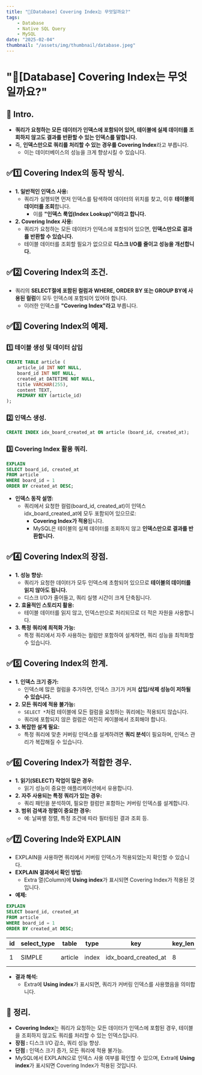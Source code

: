 ```yaml
---
title: "💾[Database] Covering Index는 무엇일까요?"
tags:
    - Database
    - Native SQL Query
    - MySQL
date: "2025-02-04"
thumbnail: "/assets/img/thumbnail/database.jpeg"
---
```


# "💾[Database] Covering Index는 무엇일까요?"
## 🍎 Intro.
- **쿼리가 요청하는 모든 데이터가 인덱스에 포함되어 있어, 테이블에 실제 데이터를 조회하지 않고도 결과를 반환할 수 있는 인덱스를 말합니다.**
- 즉, **인덱스만으로 쿼리를 처리할 수 있는 경우를 Covering Index**라고 부릅니다.
    - 이는 데이터베이스의 성능을 크게 향상시킬 수 있습니다.

## ✅1️⃣ Covering Index의 동작 방식.
- **1. 일반적인 인덱스 사용:**
    - 쿼리가 실행되면 먼저 인덱스를 탐색하여 데이터의 위치를 찾고, 이후 **테이블의 데이터를 조회**합니다.
        - 이를 **"인덱스 룩업(Index Lookup)"이라고 합니다.**
- **2. Covering Index 사용:**
    - 쿼리가 요청하는 모든 데이터가 인덱스에 포함되어 있으면, **인덱스만으로 결과를 반환할 수 있습니다.**
    - 테이블 데이터를 조회할 필요가 없으므로 **디스크 I/O를 줄이고 성능을 개선합니다.**

## ✅2️⃣ Covering Index의 조건.
- 쿼리의 **SELECT절에 포함된 컬럼과 WHERE, ORDER BY 또는 GROUP BY에 사용된 컬럼**이 모두 인덱스에 포함되어 있어야 합니다.
    - 이러한 인덱스를 **"Covering Index"라고** 부릅니다.

## ✅3️⃣ Covering Index의 예제.
### 1️⃣ 테이블 생성 및 데이터 삽입
```sql
CREATE TABLE article (
    article_id INT NOT NULL,
    board_id INT NOT NULL,
    created_at DATETIME NOT NULL,
    title VARCHAR(255),
    content TEXT,
    PRIMARY KEY (article_id)
);
```

### 2️⃣ 인덱스 생성.
```sql
CREATE INDEX idx_board_created_at ON article (board_id, created_at);
```

### 3️⃣ Covering Index 활용 쿼리.
```sql
EXPLAIN
SELECT board_id, created_at
FROM article
WHERE board_id = 1
ORDER BY created_at DESC;
```

- **인덱스 동작 설명:**
    - 쿼리에서 요청한 컬럼(board_id, created_at)이 인덱스 idx_board_created_at에 모두 포함되어 있으므로:
        - **Covering Index가 적용**됩니다.
        - MySQL은 테이블의 실제 데이터를 조회하지 않고 **인덱스만으로 결과를 반환합니다.**

## ✅4️⃣ Covering Index의 장점.
- **1. 성능 향상:**
    - 쿼리가 요청한 데이터가 모두 인덱스에 초함되어 있으므로 **테이블의 데이터를 읽지 않아도 됩니다.**
    - 디스크 I/O가 줄어들고, 쿼리 실행 시간이 크게 단축됩니다.
- **2. 효율적인 스토리지 활용:**
    - 테이블 데이터를 읽지 않고, 인덱스만으로 처리되므로 더 적은 자원을 사용합니다.
- **3. 특정 쿼리에 최적화 가능:**
    - 특정 쿼리에서 자주 사용하는 컬럼만 포함하여 설계하면, 쿼리 성능을 최적화할 수 있습니다.

## ✅5️⃣ Covering Index의 한계.
- **1. 인덱스 크기 증가:**
    - 인덱스에 많은 컬럼을 추가하면, 인덱스 크기가 커져 **삽입/삭제 성능이 저하될 수 있습니다.**
- **2. 모든 쿼리에 적용 불가능:**
    - `SELECT *`처럼 테이블에 모든 컬럼을 요청하는 쿼리에는 적용되지 않습니다.
    - 쿼리에 포함되지 않은 컬럼은 여전히 케이블에서 조회해야 합니다.
- **3. 복잡한 설계 필요:**
    - 특정 쿼리에 맞춘 커버링 인덱스를 설계하려면 **쿼리 분석**이 필요하며, 인덱스 관리가 복잡해질 수 있습니다.

## ✅6️⃣ Covering Index가 적합한 경우.
- **1. 읽기(SELECT) 작업이 많은 경우:**
    - 읽기 성능이 중요한 애플리케이션에서 유용합니다.
- **2. 자주 사용되는 특정 쿼리가 있는 경우:**
    - 쿼리 패턴을 분석하여, 필요한 컬럼만 포함하는 커버링 인덱스를 설계합니다.
- **3. 범위 검색과 정렬이 중요한 경우:**
    - 예: 날짜별 정렬, 특정 조건에 따라 필터링된 결과 조회 등.

## ✅7️⃣ Covering Inde와 EXPLAIN
- EXPLAIN을 사용하면 쿼리에서 커버링 인덱스가 적용되었는지 확인할 수 있습니다.
- **EXPLAIN 결과에서 확인 방법:**
    - Extra 열(Column)에 **Using index**가 표시되면 Covering Index가 적용된 것입니다.
- **예제:**

```sql
EXPLAIN
SELECT board_id, created_at
FROM article
WHERE board_id = 1
ORDER BY created_at DESC;
```

|id|select_type|table|type|key|key_len|ref|rows|Extra|
| -------- | -------- | --- | --- | --- | --- | --- | --- | -------- |
|1|SIMPLE|article|index|idx_board_created_at|8|const|100|**Using Index**|

- **결과 해석:**
    - Extra에 **Using index**가 표시되면, 쿼리가 커버링 인덱스를 사용했음을 의미합니다.

## 🚀 정리.
- **Covering Index**는 쿼리가 요청하는 모든 데이터가 인덱스에 포함된 경우, 테이블을 조회하지 않고도 쿼리를 처리할 수 있는 인덱스입니다.
- **장점 :** 디스크 I/O 감소, 쿼리 성능 향상.
- **단점 :** 인덱스 크기 증가, 모든 쿼리에 적용 불가능.
- MySQL에서 EXPLAIN으로 인덱스 사용 여부를 확인할 수 있으며, Extra에 **Using index**가 표시되면 Covering Index가 적용된 것입니다.
